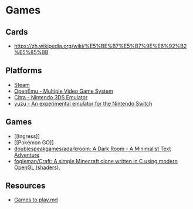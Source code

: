 # Games

## Cards

- https://zh.wikipedia.org/wiki/%E5%BE%B7%E5%B7%9E%E6%92%B2%E5%85%8B

## Platforms

- [Steam](http://store.steampowered.com/)
- [OpenEmu - Multiple Video Game System](http://openemu.org/)
- [Citra - Nintendo 3DS Emulator](https://citra-emu.org/)
- [yuzu - An experimental emulator for the Nintendo Switch](https://yuzu-emu.org/)

## Games

- [[Ingress]]
- [[Pokémon GO]]
- [doublespeakgames/adarkroom: A Dark Room - A Minimalist Text Adventure](https://github.com/doublespeakgames/adarkroom)
- [fogleman/Craft: A simple Minecraft clone written in C using modern OpenGL (shaders).](https://github.com/fogleman/Craft)

## Resources

- [Games to play.md](https://gist.github.com/idealhack/b5d03cdd6e1e901c8195399abac36be7)
